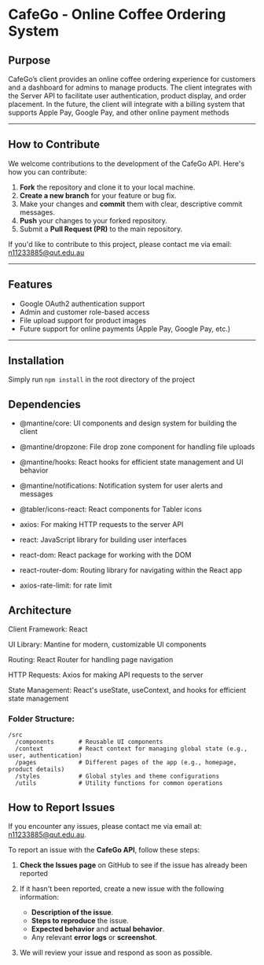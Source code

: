 # CafeGo - Online Coffee Ordering System 

## Purpose

CafeGo’s client provides an online coffee ordering experience for customers and a dashboard for admins to manage products. The client integrates with the Server API to facilitate user authentication, product display, and order placement. In the future, the client will integrate with a billing system that supports Apple Pay, Google Pay, and other online payment methods

---

## How to Contribute

We welcome contributions to the development of the CafeGo API. Here's how you can contribute:

1. **Fork** the repository and clone it to your local machine.
2. **Create a new branch** for your feature or bug fix.
3. Make your changes and **commit** them with clear, descriptive commit messages.
4. **Push** your changes to your forked repository.
5. Submit a **Pull Request (PR)** to the main repository.

If you'd like to contribute to this project, please contact me via email:  n11233885@qut.edu.au

---


## Features

- Google OAuth2 authentication support
- Admin and customer role-based access
- File upload support for product images
- Future support for online payments (Apple Pay, Google Pay, etc.)

---

## Installation

Simply run `npm install` in the root directory of the project

## Dependencies
- @mantine/core: UI components and design system for building the client

- @mantine/dropzone: File drop zone component for handling file uploads

- @mantine/hooks: React hooks for efficient state management and UI behavior

- @mantine/notifications: Notification system for user alerts and messages

- @tabler/icons-react: React components for Tabler icons

- axios: For making HTTP requests to the server API

- react: JavaScript library for building user interfaces

- react-dom: React package for working with the DOM

- react-router-dom: Routing library for navigating within the React app

- axios-rate-limit: for rate limit



## Architecture

Client Framework: React

UI Library: Mantine for modern, customizable UI components

Routing: React Router for handling page navigation

HTTP Requests: Axios for making API requests to the server

State Management: React's useState, useContext, and hooks for efficient state management

### Folder Structure:
```
/src
  /components       # Reusable UI components 
  /context          # React context for managing global state (e.g., user, authentication)
  /pages            # Different pages of the app (e.g., homepage, product details)
  /styles           # Global styles and theme configurations
  /utils            # Utility functions for common operations

```

## How to Report Issues

If you encounter any issues, please contact me via email at: n11233885@qut.edu.au.



To report an issue with the **CafeGo API**, follow these steps:

1. **Check the Issues page** on GitHub to see if the issue has already been reported
2. If it hasn't been reported, create a new issue with the following information:

   - **Description of the issue**.
   - **Steps to reproduce** the issue.
   - **Expected behavior** and **actual behavior**.
   - Any relevant **error logs** or **screenshot**.

3. We will review your issue and respond as soon as possible.

